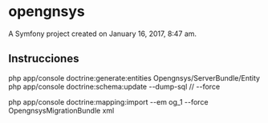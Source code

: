 opengnsys
=========

A Symfony project created on January 16, 2017, 8:47 am.


Instrucciones
-------------

php app/console doctrine:generate:entities Opengnsys/ServerBundle/Entity
php app/console doctrine:schema:update --dump-sql // --force


php app/console doctrine:mapping:import --em og_1 --force OpengnsysMigrationBundle xml